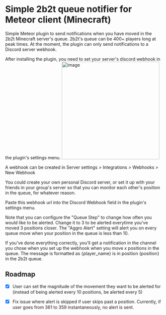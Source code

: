 # Simple 2b2t queue notifier for Meteor client (Minecraft)

Simple Meteor plugin to send notifications when you have moved in the 2b2t Minecraft server's queue. 2b2t's queue can be 400+ players long at peak times. At the moment, the plugin can only send notifications to a Discord server webhook.

After installing the plugin, you need to set your server's discord webhook in the plugin's settings menu.
<img width="314" alt="image" src="https://github.com/jackpashley/2b2t-queue-notifier/assets/46322193/f8e9f178-8ddd-4969-82ed-2bb9d36bb49f">

A webhook can be created in Server settings > Integrations > Webhooks > New Webhook

You could create your own personal Discord server, or set it up with your friends in your group's server so that you can monitor each other's position in the queue, for whatever reason.

Paste this webhook url into the Discord Webhook field in the plugin's settings menu. 

Note that you can configure the "Queue Step" to change how often you would like to be alerted. Change it to 3 to be alerted everytime you've moved 3 positions closer.
The "Aggro Alert" setting will alert you on every queue move when your position in the queue is less than 10.

If you've done everything correctly, you'll get a notification in the channel you chose when you set up the webhook when you move _x_ positions in the queue. The message is formatted as {player_name} is in position {position} in the 2b2t queue.

<!-- ROADMAP -->
## Roadmap

- [x] User can set the magnitude of the movement they want to be alerted for (instead of being alerted every 10 positions, be alerted every 5)
- [x] Fix issue where alert is skipped if user skips past a position. Currently, if user goes from 361 to 359 instantaneously, no alert is sent.


